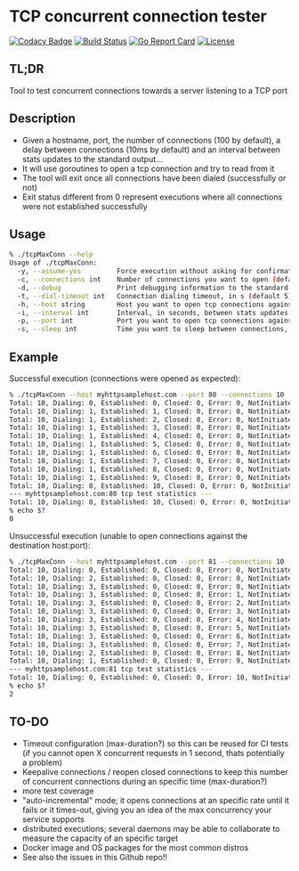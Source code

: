 # TCP concurrent connection tester

[![Codacy Badge](https://api.codacy.com/project/badge/Grade/b211244c4a674049864d45020aa8e883)](https://www.codacy.com/app/chadell/check-max-tcp-connections?utm_source=github.com&utm_medium=referral&utm_content=dachad/check-max-tcp-connections&utm_campaign=badger) 
[![Build Status](https://travis-ci.org/dachad/check-max-tcp-connections.svg?branch=master)](https://travis-ci.org/dachad/check-max-tcp-connections)
[![Go Report Card](https://goreportcard.com/badge/github.com/dachad/check-max-tcp-connections)](https://goreportcard.com/report/github.com/dachad/check-max-tcp-connections)
[![License](https://img.shields.io/badge/license-MIT-blue.svg)](https://github.com/dachad/check-max-tcp-connections/blob/master/LICENSE)

## TL;DR

Tool to test concurrent connections towards a server listening to a TCP port

## Description

- Given a hostname, port, the number of connections (100 by default), 
a delay between connections (10ms by default) and an interval between stats
updates to the standard output...
- It will use goroutines to open a tcp connection and try to read from it
- The tool will exit once all connections have been dialed (successfully or not)
- Exit status different from 0 represent executions where all connections were not 
established successfully

## Usage

```bash
% ./tcpMaxConn --help
Usage of ./tcpMaxConn:
  -y, --assume-yes         Force execution without asking for confirmation
  -c, --connections int    Number of connections you want to open (default 100)
  -d, --debug              Print debugging information to the standard error
  -t, --dial-timeout int   Connection dialing timeout, in s (default 5)
  -h, --host string        Host you want to open tcp connections against (Required)
  -i, --interval int       Interval, in seconds, between stats updates (default 1)
  -p, --port int           Port you want to open tcp connections against (Required)
  -s, --sleep int          Time you want to sleep between connections, in ms (default 10)
```

## Example

Successful execution (connections were opened as expected):
```bash
% ./tcpMaxConn --host myhttpsamplehost.com --port 80 --connections 10 --sleep 999 -y 
Total: 10, Dialing: 0, Established: 0, Closed: 0, Error: 0, NotInitiated: 10
Total: 10, Dialing: 1, Established: 1, Closed: 0, Error: 0, NotInitiated: 8
Total: 10, Dialing: 1, Established: 2, Closed: 0, Error: 0, NotInitiated: 7
Total: 10, Dialing: 1, Established: 3, Closed: 0, Error: 0, NotInitiated: 6
Total: 10, Dialing: 1, Established: 4, Closed: 0, Error: 0, NotInitiated: 5
Total: 10, Dialing: 1, Established: 5, Closed: 0, Error: 0, NotInitiated: 4
Total: 10, Dialing: 1, Established: 6, Closed: 0, Error: 0, NotInitiated: 3
Total: 10, Dialing: 1, Established: 7, Closed: 0, Error: 0, NotInitiated: 2
Total: 10, Dialing: 1, Established: 8, Closed: 0, Error: 0, NotInitiated: 1
Total: 10, Dialing: 1, Established: 9, Closed: 0, Error: 0, NotInitiated: 0
Total: 10, Dialing: 0, Established: 10, Closed: 0, Error: 0, NotInitiated: 0
--- myhttpsamplehost.com:80 tcp test statistics ---
Total: 10, Dialing: 0, Established: 10, Closed: 0, Error: 0, NotInitiated: 0
% echo $?
0
```
Unsuccessful execution (unable to open connections against the destination host:port):
```bash
% ./tcpMaxConn --host myhttpsamplehost.com --port 81 --connections 10 --sleep 999 -y
Total: 10, Dialing: 0, Established: 0, Closed: 0, Error: 0, NotInitiated: 10
Total: 10, Dialing: 2, Established: 0, Closed: 0, Error: 0, NotInitiated: 8
Total: 10, Dialing: 3, Established: 0, Closed: 0, Error: 0, NotInitiated: 7
Total: 10, Dialing: 3, Established: 0, Closed: 0, Error: 1, NotInitiated: 6
Total: 10, Dialing: 3, Established: 0, Closed: 0, Error: 2, NotInitiated: 5
Total: 10, Dialing: 3, Established: 0, Closed: 0, Error: 3, NotInitiated: 4
Total: 10, Dialing: 3, Established: 0, Closed: 0, Error: 4, NotInitiated: 3
Total: 10, Dialing: 3, Established: 0, Closed: 0, Error: 5, NotInitiated: 2
Total: 10, Dialing: 3, Established: 0, Closed: 0, Error: 6, NotInitiated: 1
Total: 10, Dialing: 3, Established: 0, Closed: 0, Error: 7, NotInitiated: 0
Total: 10, Dialing: 2, Established: 0, Closed: 0, Error: 8, NotInitiated: 0
Total: 10, Dialing: 1, Established: 0, Closed: 0, Error: 9, NotInitiated: 0
--- myhttpsamplehost.com:81 tcp test statistics ---
Total: 10, Dialing: 0, Established: 0, Closed: 0, Error: 10, NotInitiated: 0
% echo $?
2
```

## TO-DO

- Timeout configuration (max-duration?) so this can be reused for CI tests (if you cannot open X concurrent requests in 1 second, thats potentially a problem) 
- Keepalive connections / reopen closed connections to keep this number of concurrent connections during an specific time (max-duration?)
- more test coverage
- "auto-incremental" mode; it opens connections at an specific rate until it fails or it times-out, giving you an idea of the max concurrency your service supports
- distributed executions; several daemons may be able to collaborate to measure the capacity of an specific target
- Docker image and OS packages for the most common distros
- See also the issues in this Github repo!!
